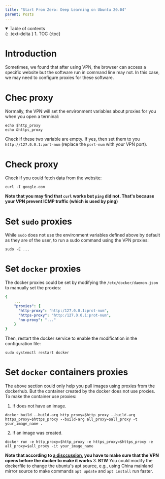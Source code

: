 ```yaml
---
title: "Start From Zero: Deep Learning on Ubuntu 20.04"
parent: Posts
---
```

<details open markdown="block">
  <summary>
    Table of contents
  </summary>
  {: .text-delta }
1. TOC
{:toc}
</details>

# Introduction
Sometimes, we found that after using VPN, the browser can access a specific website but the software run in command line may not. In this case, we may need to configure proxies for these software.

# Chec proxy
Normally, the VPN will set the environment variables about proxies for you when you open a terminal:
```terminal
echo $http_proxy
echo &https_proxy
```
Check if these two variable are empty. If yes, then set them to you `http://127.0.0.1:port-num` (replace the `port-num` with your VPN port).

# Check proxy
Check if you could fetch data from the website:
```terminal
curl -I google.com
```
**Note that you may find that `curl` works but `ping` did not. That's because your VPN prevent ICMP traffic (which is used by ping)**

# Set `sudo` proxies
While `sudo` does not use the environment variables defined above by default as they are of the user, to run a sudo command using the VPN proxies:
```terminal
sudo -E ...
```

# Set `docker` proxies
The docker proxies could be set by modifying the `/etc/docker/daemon.json` to manually set the proxies:
```yaml
{
    ...
    "proxies": {
      "http-proxy": "http:/127.0.0.1:prot-num",
      "https-proxy": "http:/127.0.0.1:prot-num",
      "no-proxy": "..."
    }
}
```
Then, restart the docker service to enable the modification in the configuration file:
```terminal
sudo systemctl restart docker
```

# Set `docker` containers proxies
The above section could only help you pull images using proxies from the dockerhub. But the container created by the docker does not use proxies. To make the container use proxies:
1. If does not have an image.
```terminal
docker build --build-arg http_proxy=$http_proxy --build-arg https_proxy=$https_proxy --build-arg all_proxy=$all_proxy -t your_image_name .
```
2. If an image was created.
```terminal
docker run -e http_proxy=$http_proxy -e https_proxy=$https_proxy -e all_proxy=$all_proxy -it your_image_name
```
**Note that according to [a disccussion](https://stackoverflow.com/a/64213074/10755569), you have to make sure that the VPN opens before the docker to make it works**
3. **BTW**
You could modify the dockerfile to change the ubuntu's apt source, e.g., using China mainland mirror source to make commands `apt update` and `apt install` run faster.
